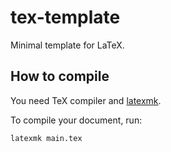 # tex-template

Minimal template for LaTeX.

## How to compile

You need TeX compiler and [latexmk](https://ctan.org/pkg/latexmk).

To compile your document, run:

```
latexmk main.tex
```

